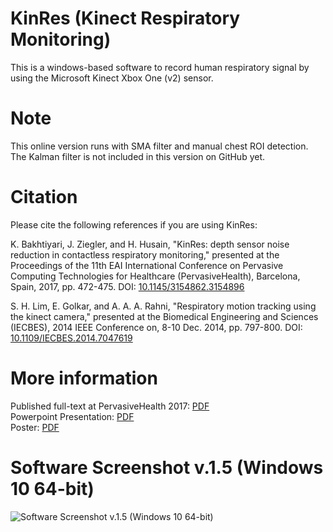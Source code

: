# KinRes (Kinect Respiratory Monitoring)
This is a windows-based software to record human respiratory signal by using the Microsoft Kinect Xbox One (v2) sensor.

# Note
This online version runs with SMA filter and manual chest ROI detection. The Kalman filter is not included in this version on GitHub yet.

# Citation
Please cite the following references if you are using KinRes:

K. Bakhtiyari, J. Ziegler, and H. Husain, "KinRes: depth sensor noise reduction in contactless respiratory monitoring," presented at the Proceedings of the 11th EAI International Conference on Pervasive Computing Technologies for Healthcare (PervasiveHealth), Barcelona, Spain, 2017, pp. 472-475. DOI: [10.1145/3154862.3154896](https://doi.org/10.1145/3154862.3154896)

S. H. Lim, E. Golkar, and A. A. A. Rahni, "Respiratory motion tracking using the kinect camera," presented at the Biomedical Engineering and Sciences (IECBES), 2014 IEEE Conference on, 8-10 Dec. 2014, pp. 797-800. DOI: [10.1109/IECBES.2014.7047619](https://doi.org/10.1109/IECBES.2014.7047619)

# More information
Published full-text at PervasiveHealth 2017: [PDF](http://kaveh.bakhtiyari.com/download/pub/2017-05-pervasivehealth-kinect.pdf)  
Powerpoint Presentation: [PDF](http://www.bakhtiyari.com)  
Poster: [PDF](http://kaveh.bakhtiyari.com/download/presentations/2017-05-pervasivehealth-kinres.pdf)  

# Software Screenshot v.1.5 (Windows 10 64-bit)  
![Software Screenshot v.1.5 (Windows 10 64-bit)](http://kaveh.bakhtiyari.com/download/extra/kinect-respiratory-v1_5.jpg)
